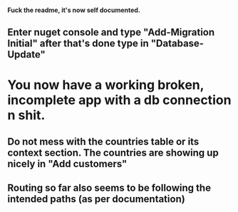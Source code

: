 #### Fuck the readme, it's now self documented. 

## Enter nuget console and type "Add-Migration Initial" after that's done type in "Database-Update"

# You now have a working broken, incomplete app with a db connection n shit. 


## Do not mess with the countries table or its context section. The countries are showing up nicely in "Add customers" 
## Routing so far also seems to be following the intended paths (as per documentation) 

